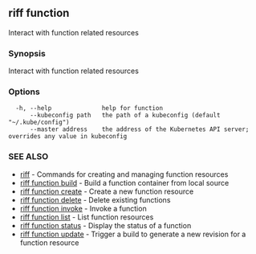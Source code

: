 ## riff function

Interact with function related resources

### Synopsis

Interact with function related resources

### Options

```
  -h, --help              help for function
      --kubeconfig path   the path of a kubeconfig (default "~/.kube/config")
      --master address    the address of the Kubernetes API server; overrides any value in kubeconfig
```

### SEE ALSO

* [riff](riff.md)	 - Commands for creating and managing function resources
* [riff function build](riff_function_build.md)	 - Build a function container from local source
* [riff function create](riff_function_create.md)	 - Create a new function resource
* [riff function delete](riff_function_delete.md)	 - Delete existing functions
* [riff function invoke](riff_function_invoke.md)	 - Invoke a function
* [riff function list](riff_function_list.md)	 - List function resources
* [riff function status](riff_function_status.md)	 - Display the status of a function
* [riff function update](riff_function_update.md)	 - Trigger a build to generate a new revision for a function resource


